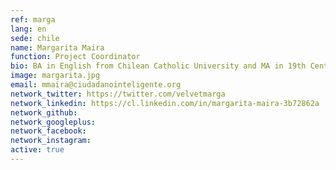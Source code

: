 ```yaml
---
ref: marga
lang: en
sede: chile
name: Margarita Maira
function: Project Coordinator
bio: BA in English from Chilean Catholic University and MA in 19th Century Literature and Culture from University of York. She has worked in the academia and the Chilean government.
image: margarita.jpg
email: mmaira@ciudadanointeligente.org
network_twitter: https://twitter.com/velvetmarga
network_linkedin: https://cl.linkedin.com/in/margarita-maira-3b72862a
network_github:
network_googleplus:
network_facebook:
network_instagram:
active: true
---
```

